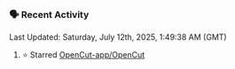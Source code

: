 ### 🗣 Recent Activity

<!--RECENT_ACTIVITY:last_update-->
Last Updated: Saturday, July 12th, 2025, 1:49:38 AM (GMT)
<!--RECENT_ACTIVITY:last_update_end-->
<!--RECENT_ACTIVITY:start-->
1. ⭐ Starred [OpenCut-app/OpenCut](https://github.com/OpenCut-app/OpenCut)<br>
<!--RECENT_ACTIVITY:end-->
